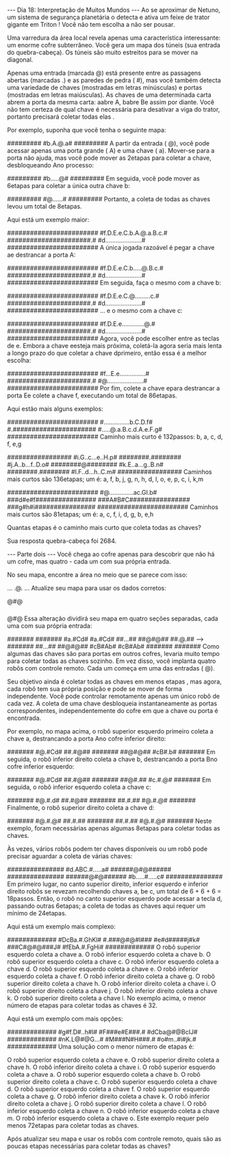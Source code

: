 --- Dia 18: Interpretação de Muitos Mundos ---
Ao se aproximar de Netuno, um sistema de segurança planetária o detecta e ativa um feixe de trator gigante em Triton ! Você não tem escolha a não ser pousar.

Uma varredura da área local revela apenas uma característica interessante: um enorme cofre subterrâneo. Você gera um mapa dos túneis (sua entrada do quebra-cabeça). Os túneis são muito estreitos para se mover na diagonal.

Apenas uma entrada (marcada @) está presente entre as passagens abertas (marcadas .) e as paredes de pedra ( #), mas você também detecta uma variedade de chaves (mostradas em letras minúsculas) e portas (mostradas em letras maiúsculas). As chaves de uma determinada carta abrem a porta da mesma carta: aabre A, babre Be assim por diante. Você não tem certeza de qual chave é necessária para desativar a viga do trator, portanto precisará coletar todas elas .

Por exemplo, suponha que você tenha o seguinte mapa:

#########
#b.A.@.a#
#########
A partir da entrada ( @), você pode acessar apenas uma porta grande ( A) e uma chave ( a). Mover-se para a porta não ajuda, mas você pode mover as 2etapas para coletar a chave, desbloqueando Ano processo:

#########
#b.....@#
#########
Em seguida, você pode mover as 6etapas para coletar a única outra chave b:

#########
#@......#
#########
Portanto, a coleta de todas as chaves levou um total de 8etapas.

Aqui está um exemplo maior:

########################
#f.D.E.e.C.b.A.@.a.B.c.#
######################.#
#d.....................#
########################
A única jogada razoável é pegar a chave ae destrancar a porta A:

########################
#f.D.E.e.C.b.....@.B.c.#
######################.#
#d.....................#
########################
Em seguida, faça o mesmo com a chave b:

########################
#f.D.E.e.C.@.........c.#
######################.#
#d.....................#
########################
... e o mesmo com a chave c:

########################
#f.D.E.e.............@.#
######################.#
#d.....................#
########################
Agora, você pode escolher entre as teclas de e. Embora a chave eesteja mais próxima, coletá-la agora seria mais lenta a longo prazo do que coletar a chave dprimeiro, então essa é a melhor escolha:

########################
#f...E.e...............#
######################.#
#@.....................#
########################
Por fim, colete a chave epara destrancar a porta Ee colete a chave f, executando um total de 86etapas.

Aqui estão mais alguns exemplos:

########################
#...............b.C.D.f#
#.######################
#.....@.a.B.c.d.A.e.F.g#
########################
Caminho mais curto é 132passos: b, a, c, d, f, e,g

#################
#i.G..c...e..H.p#
########.########
#j.A..b...f..D.o#
########@########
#k.E..a...g..B.n#
########.########
#l.F..d...h..C.m#
#################
Caminhos mais curtos são 136etapas;
um é: a, f, b, j, g, n, h, d, l, o, e, p, c, i, k,m

########################
#@..............ac.GI.b#
###d#e#f################
###A#B#C################
###g#h#i################
########################
Caminhos mais curtos são 81etapas; um é: a, c, f, i, d, g, b, e,h

Quantas etapas é o caminho mais curto que coleta todas as chaves?

Sua resposta quebra-cabeça foi 2684.

--- Parte dois ---
Você chega ao cofre apenas para descobrir que não há um cofre, mas quatro - cada um com sua própria entrada.

No seu mapa, encontre a área no meio que se parece com isso:

...
.@.
...
Atualize seu mapa para usar os dados corretos:

@#@
###
@#@
Essa alteração dividirá seu mapa em quatro seções separadas, cada uma com sua própria entrada:

#######       #######
#a.#Cd#       #a.#Cd#
##...##       ##@#@##
##.@.##  -->  #######
##...##       ##@#@##
#cB#Ab#       #cB#Ab#
#######       #######
Como algumas das chaves são para portas em outros cofres, levaria muito tempo para coletar todas as chaves sozinho. Em vez disso, você implanta quatro robôs com controle remoto. Cada um começa em uma das entradas ( @).

Seu objetivo ainda é coletar todas as chaves em menos etapas , mas agora, cada robô tem sua própria posição e pode se mover de forma independente. Você pode controlar remotamente apenas um único robô de cada vez. A coleta de uma chave desbloqueia instantaneamente as portas correspondentes, independentemente do cofre em que a chave ou porta é encontrada.

Por exemplo, no mapa acima, o robô superior esquerdo primeiro coleta a chave a, destrancando a porta Ano cofre inferior direito:

#######
#@.#Cd#
##.#@##
#######
##@#@##
#cB#.b#
#######
Em seguida, o robô inferior direito coleta a chave b, destrancando a porta Bno cofre inferior esquerdo:

#######
#@.#Cd#
##.#@##
#######
##@#.##
#c.#.@#
#######
Em seguida, o robô inferior esquerdo coleta a chave c:

#######
#@.#.d#
##.#@##
#######
##.#.##
#@.#.@#
#######
Finalmente, o robô superior direito coleta a chave d:

#######
#@.#.@#
##.#.##
#######
##.#.##
#@.#.@#
#######
Neste exemplo, foram necessárias apenas algumas 8etapas para coletar todas as chaves.

Às vezes, vários robôs podem ter chaves disponíveis ou um robô pode precisar aguardar a coleta de várias chaves:

###############
#d.ABC.#.....a#
######@#@######
###############
######@#@######
#b.....#.....c#
###############
Em primeiro lugar, no canto superior direito, inferior esquerdo e inferior direito robôs se revezam recolhendo chaves a, be c, um total de 6 + 6 + 6 = 18passos. Então, o robô no canto superior esquerdo pode acessar a tecla d, passando outras 6etapas; a coleta de todas as chaves aqui requer um mínimo de 24etapas.

Aqui está um exemplo mais complexo:

#############
#DcBa.#.GhKl#
#.###@#@#I###
#e#d#####j#k#
###C#@#@###J#
#fEbA.#.FgHi#
#############
O robô superior esquerdo coleta a chave a.
O robô inferior esquerdo coleta a chave b.
O robô superior esquerdo coleta a chave c.
O robô inferior esquerdo coleta a chave d.
O robô superior esquerdo coleta a chave e.
O robô inferior esquerdo coleta a chave f.
O robô inferior direito coleta a chave g.
O robô superior direito coleta a chave h.
O robô inferior direito coleta a chave i.
O robô superior direito coleta a chave j.
O robô inferior direito coleta a chave k.
O robô superior direito coleta a chave l.
No exemplo acima, o menor número de etapas para coletar todas as chaves é 32.

Aqui está um exemplo com mais opções:

#############
#g#f.D#..h#l#
#F###e#E###.#
#dCba@#@BcIJ#
#############
#nK.L@#@G...#
#M###N#H###.#
#o#m..#i#jk.#
#############
Uma solução com o menor número de etapas é:

O robô superior esquerdo coleta a chave e.
O robô superior direito coleta a chave h.
O robô inferior direito coleta a chave i.
O robô superior esquerdo coleta a chave a.
O robô superior esquerdo coleta a chave b.
O robô superior direito coleta a chave c.
O robô superior esquerdo coleta a chave d.
O robô superior esquerdo coleta a chave f.
O robô superior esquerdo coleta a chave g.
O robô inferior direito coleta a chave k.
O robô inferior direito coleta a chave j.
O robô superior direito coleta a chave l.
O robô inferior esquerdo coleta a chave n.
O robô inferior esquerdo coleta a chave m.
O robô inferior esquerdo coleta a chave o.
Este exemplo requer pelo menos 72etapas para coletar todas as chaves.

Após atualizar seu mapa e usar os robôs com controle remoto, quais são as poucas etapas necessárias para coletar todas as chaves?